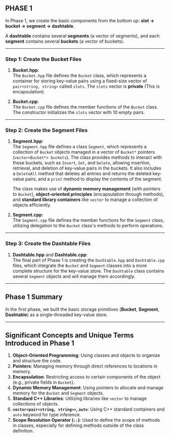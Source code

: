 
## PHASE 1

In Phase 1, we create the basic components from the bottom up: **slot → bucket → segment → dashtable**.

A **dashtable** contains several **segments** (a vector of segments), and each **segment** contains several **buckets** (a vector of buckets).

---

### Step 1: Create the Bucket Files

1. **Bucket.hpp**:  
   The `Bucket.hpp` file defines the `Bucket` class, which represents a container for storing key-value pairs using a fixed-size vector of `pair<string, string>` called `slots`. The `slots` vector is **private** (This is encapsulation).

2. **Bucket.cpp**:  
   The `Bucket.cpp` file defines the member functions of the `Bucket` class. The constructor initializes the `slots` vector with 10 empty pairs.

---

### Step 2: Create the Segment Files

1. **Segment.hpp**:  
   The `Segment.hpp` file defines a class `Segment`, which represents a collection of `Bucket` objects managed in a vector of `Bucket*` pointers (`vector<Bucket*> buckets`). The class provides methods to interact with these buckets, such as `Insert`, `Get`, and `Delete`, allowing insertion, retrieval, and deletion of key-value pairs in the buckets. It also includes a `DeleteAll` method that deletes all entries and returns the deleted key-value pairs, and a `print` method to display the contents of the segment.

   The class makes use of **dynamic memory management** (with pointers to `Bucket`), **object-oriented principles** (encapsulation through methods), and **standard library containers** like `vector` to manage a collection of objects efficiently.

2. **Segment.cpp**:  
   The `Segment.cpp` file defines the member functions for the `Segment` class, utilizing delegation to the `Bucket` class's methods to perform operations.

---

### Step 3: Create the Dashtable Files

1. **Dashtable.hpp** and **Dashtable.cpp**:  
   The final part of Phase 1 is creating the `Dashtable.hpp` and `Dashtable.cpp` files, which integrate the `Bucket` and `Segment` classes into a more complete structure for the key-value store. The `Dashtable` class contains several `Segment` objects and will manage them accordingly.

---

## Phase 1 Summary

In the first phase, we built the basic storage primitives (**Bucket**, **Segment**, **Dashtable**) as a single-threaded key-value store.

---

## Significant Concepts and Unique Terms Introduced in Phase 1

1. **Object-Oriented Programming**: Using classes and objects to organize and structure the code.
2. **Pointers**: Managing memory through direct references to locations in memory.
3. **Encapsulation**: Restricting access to certain components of the object (e.g., private fields in `Bucket`).
4. **Dynamic Memory Management**: Using pointers to allocate and manage memory for the `Bucket` and `Segment` objects.
5. **Standard C++ Libraries**: Utilizing libraries like `vector` to manage collections of objects.
6. **`vector<pair<string, string>>`, `auto`**: Using C++ standard containers and `auto` keyword for type inference.
7. **Scope Resolution Operator (`::`)**: Used to define the scope of methods in classes, especially for defining methods outside of the class definition.


